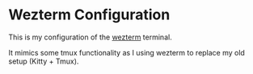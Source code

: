 # Wezterm Configuration

This is my configuration of the [wezterm](https://wezfurlong.org/wezterm/) terminal.

It mimics some tmux functionality as I using wezterm to replace my old setup (Kitty + Tmux).
